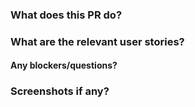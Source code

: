 ### What does this PR do?

### What are the relevant user stories?

#### Any blockers/questions?

### Screenshots if any?
